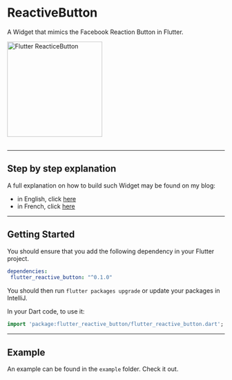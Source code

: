 # ReactiveButton

A Widget that mimics the Facebook Reaction Button in Flutter.

<img src="https://www.didierboelens.com/images/reactive_button.gif" width="220" alt="Flutter ReacticeButton" />
<br/><br/>

---
## Step by step explanation

A full explanation on how to build such Widget may be found on my blog:

* in English, click [here](https://www.didierboelens.com/2018/09/reactive-button/)
* in French, click [here](https://www.didierboelens.com/fr/2018/09/reactive-button/)

---
## Getting Started

You should ensure that you add the following dependency in your Flutter project.
```yaml
dependencies:
 flutter_reactive_button: "^0.1.0"
```

You should then run `flutter packages upgrade` or update your packages in IntelliJ.

In your Dart code, to use it:
```dart
import 'package:flutter_reactive_button/flutter_reactive_button.dart';
```

---
## Example

An example can be found in the `example` folder.  Check it out.

